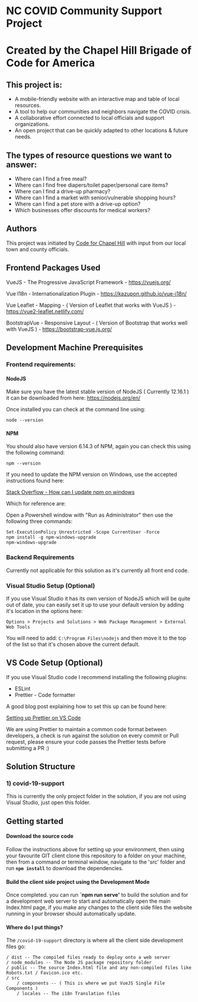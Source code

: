 # NC COVID Community Support Project
# Created by the Chapel Hill Brigade of Code for America

## This project is:
* A mobile-friendly website with an interactive map and table of local resources.
* A tool to help our communities and neighbors navigate the COVID crisis.
* A collaborative effort connected to local officials and support organizations.
* An open project that can be quickly adapted to other locations & future needs.

## The types of resource questions we want to answer:
* Where can I find a free meal?
* Where can I find free diapers/toilet paper/personal care items?
* Where can I find a drive-up pharmacy?
* Where can I find a market with senior/vulnerable shopping hours?
* Where can I find a pet store with a drive-up option?
* Which businesses offer discounts for medical workers?

## Authors
This project was initiated by [Code for Chapel Hill](http://www.codeforchapelhill.com/) with input from our local town and county officials.

## Frontend Packages Used

VueJS - The Progressive JavaScript Framework - https://vuejs.org/

Vue I18n - Internationalization Plugin - https://kazupon.github.io/vue-i18n/

Vue Leaflet - Mapping - ( Version of Leaflet that works with VueJS ) - https://vue2-leaflet.netlify.com/ 

BootstrapVue - Responsive Layout - ( Version of Bootstrap that works well with VueJS ) - https://bootstrap-vue.js.org/

## Development Machine Prerequisites 

### Frontend requirements:

#### NodeJS
Make sure you have the latest stable version of NodeJS ( Currently 12.16.1 ) it can be downloaded from here: https://nodejs.org/en/

Once installed you can check at the command line using:

`node --version`

#### NPM
You should also have version 6.14.3 of NPM, again you can check this using the following command:

`npm --version`

If you need to update the NPM version on Windows, use the accepted instructions found here:

[Stack Overflow - How can I update npm on windows](https://stackoverflow.com/questions/18412129/how-can-i-update-npm-on-windows)

Which for reference are:

Open a Powershell window with "Run as Administrator" then use the following three commands:

```
Set-ExecutionPolicy Unrestricted -Scope CurrentUser -Force
npm install -g npm-windows-upgrade
npm-windows-upgrade
```

### Backend Requirements

Currently not applicable for this solution as it's currently all front end code.

### Visual Studio Setup (Optional)
If you use Visual Studio it has its own version of NodeJS which will be quite out of date, you can easily set it up to use your default version by adding it's location in the options here:

`Options > Projects and Solutions > Web Package Management > External Web Tools`

You will need to add: `C:\Program Files\nodejs` and then move it to the top of the list so that it's chosen above the current default.

## VS Code Setup (Optional)
If you use Visual Studio code I recommend installing the following plugins:

* ESLint
* Prettier - Code formatter

A good blog post explaining how to set this up can be found here:

[Setting up Prettier on VS Code](https://travishorn.com/setting-up-prettier-on-vs-code-1fd5e5a43523)

We are using Prettier to maintain a common code format between developers, a check is run against the solution on every commit or Pull request, please ensure your code passes the Prettier tests before submitting a PR :)

## Solution Structure

### 1) covid-19-support
This is currently the only project folder in the solution, if you are not using Visual Studio, just open this folder.

## Getting started

#### Download the source code
Follow the instructions above for setting up your environment, then using your favourite GIT client clone this repository to a folder on your machine, then from a command or terminal window, navigate to the 'src' folder and run **`npm install`** to download the dependencies. 

#### Build the client side project using the Development Mode
Once completed. you can run **`npm run serve'** to build the solution and for a development web server to start and automatically open the main Index.html page, if you make any changes to the client side files the website running in your browser should automatically update.


#### Where do I put things?

The `/covid-19-support` directory is where all the client side development files go:

```
/ dist -- The compiled files ready to deploy onto a web server
/ node_modules -- The Node JS package repository folder
/ public -- The source Index.html file and any non-compiled files like Robots.txt / Favicon.ico etc.
/ src
    / components -- ( This is where we put VueJS Single File Components )
    / locales -- The i18n Translation files       
```
